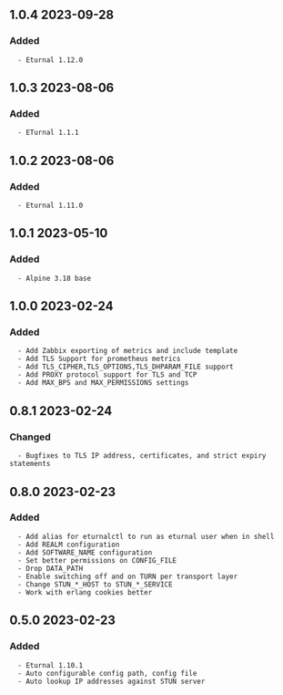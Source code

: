 ## 1.0.4 2023-09-28 <dave at tiredofit dot ca>

   ### Added
      - Eturnal 1.12.0


## 1.0.3 2023-08-06 <dave at tiredofit dot ca>

   ### Added
      - ETurnal 1.1.1


## 1.0.2 2023-08-06 <dave at tiredofit dot ca>

   ### Added
      - Eturnal 1.11.0


## 1.0.1 2023-05-10 <dave at tiredofit dot ca>

   ### Added
      - Alpine 3.18 base


## 1.0.0 2023-02-24 <dave at tiredofit dot ca>

   ### Added
      - Add Zabbix exporting of metrics and include template
      - Add TLS Support for prometheus metrics
      - Add TLS_CIPHER,TLS_OPTIONS,TLS_DHPARAM_FILE support
      - Add PROXY protocol support for TLS and TCP
      - Add MAX_BPS and MAX_PERMISSIONS settings


## 0.8.1 2023-02-24 <dave at tiredofit dot ca>

   ### Changed
      - Bugfixes to TLS IP address, certificates, and strict expiry statements


## 0.8.0 2023-02-23 <dave at tiredofit dot ca>

   ### Added
      - Add alias for eturnalctl to run as eturnal user when in shell
      - Add REALM configuration
      - Add SOFTWARE_NAME configuration
      - Set better permissions on CONFIG_FILE
      - Drop DATA_PATH
      - Enable switching off and on TURN per transport layer
      - Change STUN_*_HOST to STUN_*_SERVICE
      - Work with erlang cookies better


## 0.5.0 2023-02-23 <dave at tiredofit dot ca>

   ### Added
      - Eturnal 1.10.1
      - Auto configurable config path, config file
      - Auto lookup IP addresses against STUN server


